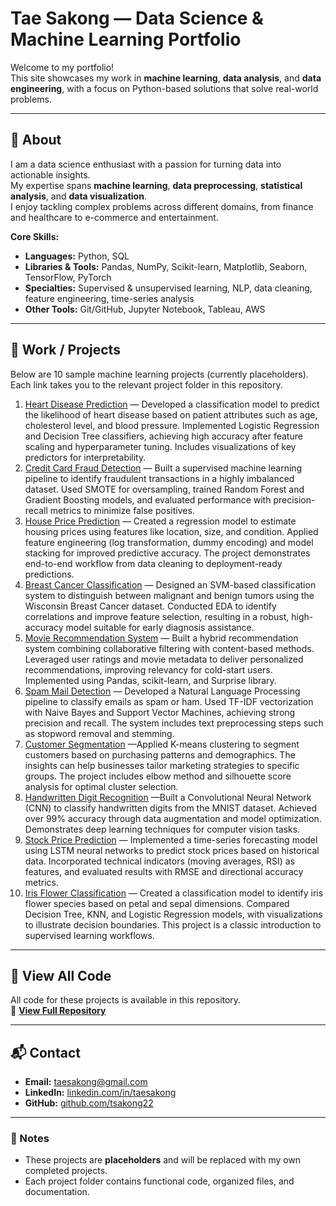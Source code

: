 # Tae Sakong — Data Science & Machine Learning Portfolio

Welcome to my portfolio!  
This site showcases my work in **machine learning**, **data analysis**, and **data engineering**, with a focus on Python-based solutions that solve real-world problems.

---

## 📌 About

I am a data science enthusiast with a passion for turning data into actionable insights.  
My expertise spans **machine learning**, **data preprocessing**, **statistical analysis**, and **data visualization**.  
I enjoy tackling complex problems across different domains, from finance and healthcare to e-commerce and entertainment.

**Core Skills:**
- **Languages:** Python, SQL
- **Libraries & Tools:** Pandas, NumPy, Scikit-learn, Matplotlib, Seaborn, TensorFlow, PyTorch
- **Specialties:** Supervised & unsupervised learning, NLP, data cleaning, feature engineering, time-series analysis
- **Other Tools:** Git/GitHub, Jupyter Notebook, Tableau, AWS

---

## 💼 Work / Projects

Below are 10 sample machine learning projects (currently placeholders).  
Each link takes you to the relevant project folder in this repository.

1. [Heart Disease Prediction](projects/Heart-Disease-Prediction) — Developed a classification model to predict the likelihood of heart disease based on patient attributes such as age, cholesterol level, and blood pressure. Implemented Logistic Regression and Decision Tree classifiers, achieving high accuracy after feature scaling and hyperparameter tuning. Includes visualizations of key predictors for interpretability.
2. [Credit Card Fraud Detection](projects/Credit-Card-Fraud) — Built a supervised machine learning pipeline to identify fraudulent transactions in a highly imbalanced dataset. Used SMOTE for oversampling, trained Random Forest and Gradient Boosting models, and evaluated performance with precision-recall metrics to minimize false positives.
3. [House Price Prediction](projects/House-Price-Prediction) — Created a regression model to estimate housing prices using features like location, size, and condition. Applied feature engineering (log transformation, dummy encoding) and model stacking for improved predictive accuracy. The project demonstrates end-to-end workflow from data cleaning to deployment-ready predictions.
4. [Breast Cancer Classification](projects/Breast-Cancer-Classification) —  Designed an SVM-based classification system to distinguish between malignant and benign tumors using the Wisconsin Breast Cancer dataset. Conducted EDA to identify correlations and improve feature selection, resulting in a robust, high-accuracy model suitable for early diagnosis assistance.
5. [Movie Recommendation System](projects/Movie-Recommendation-System) — Built a hybrid recommendation system combining collaborative filtering with content-based methods. Leveraged user ratings and movie metadata to deliver personalized recommendations, improving relevancy for cold-start users. Implemented using Pandas, scikit-learn, and Surprise library.
6. [Spam Mail Detection](projects/Spam-Mail-Detection) — Developed a Natural Language Processing pipeline to classify emails as spam or ham. Used TF-IDF vectorization with Naive Bayes and Support Vector Machines, achieving strong precision and recall. The system includes text preprocessing steps such as stopword removal and stemming.
7. [Customer Segmentation](projects/Customer-Segmentation) —Applied K-means clustering to segment customers based on purchasing patterns and demographics. The insights can help businesses tailor marketing strategies to specific groups. The project includes elbow method and silhouette score analysis for optimal cluster selection.
8. [Handwritten Digit Recognition](projects/Handwritten-Digit-Recognition) —Built a Convolutional Neural Network (CNN) to classify handwritten digits from the MNIST dataset. Achieved over 99% accuracy through data augmentation and model optimization. Demonstrates deep learning techniques for computer vision tasks.
9. [Stock Price Prediction](projects/Stock-Price-Prediction) — Implemented a time-series forecasting model using LSTM neural networks to predict stock prices based on historical data. Incorporated technical indicators (moving averages, RSI) as features, and evaluated results with RMSE and directional accuracy metrics.
10. [Iris Flower Classification](projects/Iris-Flower-Classification) — Created a classification model to identify iris flower species based on petal and sepal dimensions. Compared Decision Tree, KNN, and Logistic Regression models, with visualizations to illustrate decision boundaries. This project is a classic introduction to supervised learning workflows.


---

## 📂 View All Code

All code for these projects is available in this repository.  
🔗 [**View Full Repository**](./)

---

## 📬 Contact

- **Email:** [taesakong@gmail.com](mailto:taesakong@gmail.com)  
- **LinkedIn:** [linkedin.com/in/taesakong](https://linkedin.com/in/taesakong)  
- **GitHub:** [github.com/tsakong22](https://github.com/tsakong22)

---

### 📄 Notes
- These projects are **placeholders** and will be replaced with my own completed projects.
- Each project folder contains functional code, organized files, and documentation.

